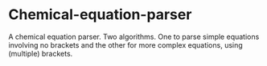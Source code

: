 # Chemical-equation-parser
A chemical equation parser. Two algorithms. One to parse simple equations involving no brackets and the other for more complex equations, using (multiple) brackets.

